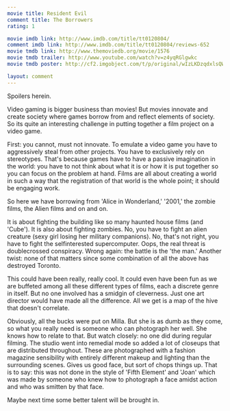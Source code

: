 ```yaml
---
movie title: Resident Evil
comment title: The Borrowers
rating: 1

movie imdb link: http://www.imdb.com/title/tt0120804/
comment imdb link: http://www.imdb.com/title/tt0120804/reviews-652
movie tmdb link: http://www.themoviedb.org/movie/1576
movie tmdb trailer: http://www.youtube.com/watch?v=z4yqRGlgwkc
movie tmdb poster: http://cf2.imgobject.com/t/p/original/wIzLKDzqdxlsQWVtHnyiuC2rD98.jpg

layout: comment
---
```


Spoilers herein.

Video gaming is bigger business than movies! But movies innovate and create society where games borrow from and reflect elements of society. So its quite an interesting challenge in putting together a film project on a video game.

First: you cannot, must not innovate. To emulate a video game you have to aggressively steal from other projects. You have to exclusively rely on stereotypes. That's because games have to have a passive imagination in the world: you have to not think about what it is or how it is put together so you can focus on the problem at hand. Films are all about creating a world in such a way that the registration of that world is the whole point; it should be engaging work.

So here we have borrowing from 'Alice in Wonderland,' '2001,' the zombie films, the Alien films and on and on.

It is about fighting the building like so many haunted house films (and 'Cube'). It is also about fighting zombies. No, you have to fight an alien creature (sexy girl losing her military companions). No, that's not right, you have to fight the selfinterested supercomputer. Oops, the real threat is doublecrossed conspiracy. Wrong again: the battle is the 'the man.' Another twist: none of that matters since some combination of all the above has destroyed Toronto.

This could have been really, really cool. It could even have been fun as we are buffeted among all these different types of films, each a discrete genre in itself. But no one involved has a smidgin of cleverness. Just one art director would have made all the difference. All we get is a map of the hive that doesn't correlate.

Obviously, all the bucks were put on Milla. But she is as dumb as they come, so what you really need is someone who can photograph her well. She knows how to relate to that. But watch closely: no one did during regular filming. The studio went into remedial mode so added a lot of closeups that are distributed throughout. These are photographed with a fashion magazine sensibility with entirely different makeup and lighting than the surrounding scenes. Gives us good face, but sort of chops things up. That is to say: this was not done in the style of 'Fifth Element' and 'Joan' which was made by someone who knew how to photograph a face amidst action and who was smitten by that face.

Maybe next time some better talent will be brought in.